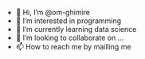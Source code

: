 - 👋 Hi, I’m @om-ghimire
- 👀 I’m interested in programming
- 🌱 I’m currently learning data science
- 💞️ I’m looking to collaborate on ...
- 📫 How to reach me by mailling me


